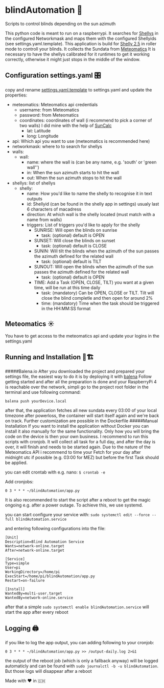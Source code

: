 # blindAutomation 🚀
Scripts to control blinds depending on the sun azimuth

This python code is meant to run on a raspberrypi. It searches for [Shellys](https://shelly.cloud) in the configured Networkmask and maps them with the configured Shellyids (see settings.yaml.template).
This application is build for [Shelly 2.5](https://shelly.cloud/products/shelly-25-smart-home-automation-relay/) in roller mode to controll your blinds. It collects the Sundata from [Meteomatics](https://www.meteomatics.com/)
It is necessary to have the shellys calibrated for it runtimes to get it working correctly, otherwise it might just stops in the middle of the window.

## Configuration settings.yaml 🎛
copy and rename [settings.yaml.template](https://github.com/RaphiOriginal/blindAutomation/blob/master/settings.yaml.template) to settings.yaml and update the properties:
* meteomatics: Meteomatics api credentials
  * username: from Meteomatics
  * password: from Meteomatics
  * coordinates: coordinates of wall (i recommend to pick a corner of two walls) I did mine with the help of [SunCalc](https://www.suncalc.org/#/46.0162,8.4421,3/2020.07.27/19:54/1/1)
    * lat: Latitude
    * long: Longitude
* api: Which api you want to use (meteomatics is recommended here)
* networkmask: where to to search for shellys
* walls:
  * wall:
    * name: where the wall is (can be any name, e.g. 'south' or 'green wall'')
    * in: When the sun azimuth starts to hit the wall
    * out: When the sun azimuth stops to hit the wall
* shellys: list of shellys
  * shelly:
    * name: How you'd like to name the shelly to recognise it in text outputs
    * id: Shellyid (can be found in the shelly app in settings) usualy last 6 characters of macadress
    * direction: At which wall is the shelly located (must match with a name from walls)
    * triggers: List of triggers you'd like to apply for the shelly
      * SUNRISE: Will open the blinds on sunrise
        * task: (optional) default is OPEN
      * SUNSET: Will close the blinds on sunset
        * task: (optional) default is CLOSE
      * SUNIN: Will tilt the blinds when the azimuth of the sun passes the azimuth defined for the related wall
        * task: (optional) default is TILT
      * SUNOUT: Will open the blinds when the azimuth of the sun passes the azimuth defined for the related wall
        * task: (optional) default is OPEN
      * TIME: Add a Task (OPEN, CLOSE, TILT) you want at a given time, will be run at this time daily
        * task: (mandatory) Can be OPEN, CLOSE or TILT. Tilt will close the blind completle and then open for around 2%
        * time: (mandatory) Time when the task should be triggered in the HH:MM:SS format

## Meteomatics ☀️
You have to get access to the meteomatics api and update your logins in the settings.yaml

## Running and Installation 🏃🏗
#####Balena.io
After you downloaded the project and prepared your settings file, the easiest way to do it is by deploying it with [balena](https://www.balena.io/os)
Follow getting started and after all the preparation is done and your RaspberryPi 4 is reachable over the network, simpli go to the project root folder in the terminal and use following command:
```
balena push yourDevice.local
```
after that, the application fetches all new sundata every 03:00 of your local timezone
after powerloss, the container will start itself again and we're back on track.
Further customization are possible in the Dockerfile
#####Manual Installation
If you want to install the application without Docker you can install it also manually for the same functionality. Only how you will bring the code on the device is then your own business.
I recommend to run this scripts with cronjob. It will collect all task for a full day, and after the day is over, it will finish and needs to be started again.
Due to the nature of the Meteomatics API i recommend to time your Fetch for your day after midnight utc if possible (e.g. 03:00 for MEZ) but before the first Task should be applied.

you can edit crontab with e.g. nano:
`$ crontab -e`

Add cronjobs:
```
0 3 * * * ~/blindAutomation/app.py
```

It is also recommended to start the script after a reboot to get the magic ongoing e.g. after a power outage.
To achieve this, we use systemd.

you can start configure your service with:
`sudo systemctl edit --force --full blindAutomation.service`

and entering following configurations into the file:

```
[Unit]
Description=Blind Automation Service
Wants=network-online.target
After=network-online.target

[Service]
Type=simple
User=pi
WorkingDirectory=/home/pi
ExecStart=/home/pi/blindAutomation/app.py
Restart=on-failure

[Install]
WantedBy=multi-user.target
WantedBy=network-online.service
```

after that a simple `sudo systemctl enable blindAutomation.service` will start the app after every reboot

## Logging 🖨

if you like to log the app output, you can adding following to your cronjob:

```
0 3 * * * ~/blindAutomation/app.py >> /output-daily.log 2>&1
```
the output of the reboot job (which is only a fallback anyway) will be logged automaticly and can be found with `sudo journalctl -b -u blindAutomation`.
But those logs will disappear after a reboot

Made with ❤️ in 🇨🇭
